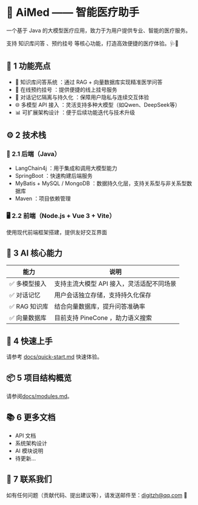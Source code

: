 # 🏥 AiMed —— 智能医疗助手

一个基于 Java 的大模型医疗应用，致力于为用户提供专业、智能的医疗服务。

支持 知识库问答 、预约挂号 等核心功能，打造高效便捷的医疗体验。🩺🤖

## 🚀 1 功能亮点

- 💬 知识库问答系统 ：通过 RAG + 向量数据库实现精准医学问答
- 📅 在线预约挂号 ：提供便捷的线上挂号服务
- 🔐 对话记忆隔离与持久化 ：保障用户隐私与连续交互体验
- 🌐 多模型 API 接入 ：灵活支持多种大模型（如Qwen、DeepSeek等）
- 📊 可扩展架构设计 ：便于后续功能迭代与技术升级

## ⚙️ 2 技术栈

### 🧠 2.1 后端（Java）

- LangChain4j ：用于集成和调用大模型能力
- SpringBoot ：快速构建后端服务
- MyBatis + MySQL / MongoDB ：数据持久化层，支持关系型与非关系型数据库
- Maven ：项目依赖管理

### 🖥️ 2.2 前端（Node.js + Vue 3 + Vite）

使用现代前端框架搭建，提供友好交互界面

## 🤖 3 AI 核心能力

| 能力       |说明|
|----------|--|
| ✅ 多模型接入  |支持主流大模型 API 接入，灵活适配不同场景|
| ✅ 对话记忆   |用户会话独立存储，支持持久化保存|
| ✅ RAG 知识库 |结合向量数据库，提升问答准确率|
| ✅ 向量数据库  |目前支持 PineCone ，助力语义搜索|

## 📌 4 快速上手

请参考 [docs/quick-start.md](docs%2Fquick-start.md) 快速体验。

## 📦 5 项目结构概览

请参阅[docs/modules.md](docs%2Fmodules.md)。

## 📚 6 更多文档

- API 文档
- 系统架构设计
- AI 模块说明
- 待更新...

## 📧 7 联系我们

如有任何问题（贡献代码、提出建议等），请发送邮件至：digitzh@qq.com 📨
